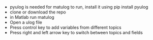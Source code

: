 - pyulog is needed for matulog to run, install it using pip install pyulog
- clone or download the repo
- in Matlab run matulog
- Open a ulog file
- Press control key to add variables from different topics
- Press right and left arrow key to switch between topics and fields